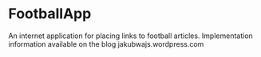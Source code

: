 # FootballApp
An internet application for placing links to football articles.
Implementation information available on the blog jakubwajs.wordpress.com
